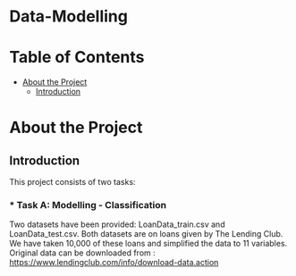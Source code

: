 # Data-Modelling
# Table of Contents
* [About the Project](#about-the-project)
  * [Introduction](#introduction)

# About the Project
## Introduction
This project consists of two tasks:
### * Task A: Modelling - Classification
Two datasets have been provided: LoanData_train.csv and LoanData_test.csv. Both datasets are on loans given by The Lending Club. We have taken 10,000 of these loans and simplified the data to 11 variables. Original data can be downloaded from : 
https://www.lendingclub.com/info/download-data.action

